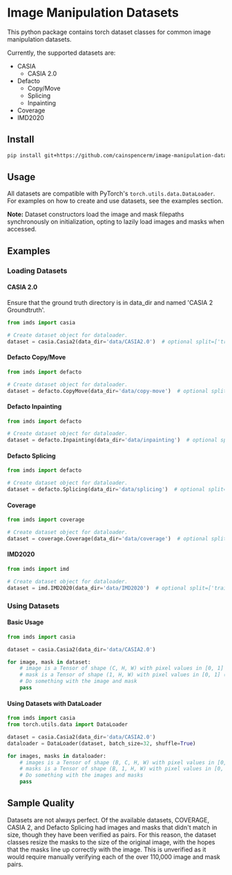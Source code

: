 # Image Manipulation Datasets

This python package contains torch dataset classes for common image manipulation datasets.

Currently, the supported datasets are:
- CASIA
    - CASIA 2.0
- Defacto
    - Copy/Move
    - Splicing
    - Inpainting
- Coverage
- IMD2020

## Install
```bash
pip install git+https://github.com/cainspencerm/image-manipulation-datasets.git@0.6
```

## Usage

All datasets are compatible with PyTorch's `torch.utils.data.DataLoader`. For examples on how to create and use datasets, see the examples section.

**Note:** Dataset constructors load the image and mask filepaths synchronously on initialization, opting to lazily load images and masks when accessed. 

## Examples

### Loading Datasets

#### CASIA 2.0

Ensure that the ground truth directory is in data_dir and named 'CASIA 2 Groundtruth'.

```python
from imds import casia

# Create dataset object for dataloader.
dataset = casia.Casia2(data_dir='data/CASIA2.0')  # optional split=['train', 'val', 'test', 'benchmark', 'full']
```

#### Defacto Copy/Move

```python
from imds import defacto

# Create dataset object for dataloader.
dataset = defacto.CopyMove(data_dir='data/copy-move')  # optional split=['train', 'val', 'test', 'benchmark', 'full']
```

#### Defacto Inpainting

```python
from imds import defacto

# Create dataset object for dataloader.
dataset = defacto.Inpainting(data_dir='data/inpainting')  # optional split=['train', 'val', 'test', 'benchmark', 'full']
```

#### Defacto Splicing

```python
from imds import defacto

# Create dataset object for dataloader.
dataset = defacto.Splicing(data_dir='data/splicing')  # optional split=['train', 'val', 'test', 'benchmark', 'full']
```

#### Coverage

```python
from imds import coverage

# Create dataset object for dataloader.
dataset = coverage.Coverage(data_dir='data/coverage')  # optional split=['train', 'val', 'test', 'benchmark', 'full']
```

#### IMD2020

```python
from imds import imd

# Create dataset object for dataloader.
dataset = imd.IMD2020(data_dir='data/IMD2020')  # optional split=['train', 'val', 'test', 'benchmark', 'full']
```

### Using Datasets

#### Basic Usage

```python
from imds import casia

dataset = casia.Casia2(data_dir='data/CASIA2.0')

for image, mask in dataset:
    # image is a Tensor of shape (C, H, W) with pixel values in [0, 1] (see `pixel_range` in the dataset class)
    # mask is a Tensor of shape (1, H, W) with pixel values in [0, 1] (see `pixel_range` in the dataset class)
    # Do something with the image and mask
    pass
```

#### Using Datasets with DataLoader

```python
from imds import casia
from torch.utils.data import DataLoader

dataset = casia.Casia2(data_dir='data/CASIA2.0')
dataloader = DataLoader(dataset, batch_size=32, shuffle=True)

for images, masks in dataloader:
    # images is a Tensor of shape (B, C, H, W) with pixel values in [0, 1]
    # masks is a Tensor of shape (B, 1, H, W) with pixel values in [0, 1]
    # Do something with the images and masks
    pass
```

## Sample Quality

Datasets are not always perfect. Of the available datasets, COVERAGE, CASIA 2, and Defacto Splicing had images and masks that didn't match in size, though they have been verified as pairs. For this reason, the dataset classes resize the masks to the size of the original image, with the hopes that the masks line up correctly with the image. This is unverified as it would require manually verifying each of the over 110,000 image and mask pairs.
